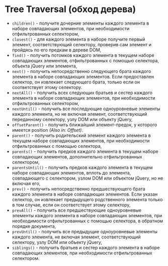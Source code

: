 # Tree Traversal (обход дерева)

- `children()` - получите дочерние элементы каждого элемента в наборе совпадающих элементов, при необходимости отфильтрованных селектором,
- `closest()` - для каждого элемента в наборе получите первый элемент, соответствующий селектору, проверив сам элемент и пройдясь по его предкам в дереве DOM,
- `find()` - получить потомков каждого элемента в текущем наборе совпадающих элементов, отфильтрованных с помощью селектора, объекта jQuery или элемента,
- `next()` - получить непосредственно следующего брата каждого элемента в наборе совпадающих элементов. Если предоставлен селектор, он извлекает следующего брата, только если он соответствует этому селектору.
- `nextAll()` - получить всех следующих братьев и сестер каждого элемента в наборе совпадающих элементов, при необходимости отфильтрованных селектором,
- `nextUntil()` - получить все последующие одноуровневые элементы каждого элемента, но не включая элемент, соответствующий переданному селектору, узлу DOM или объекту jQuery,
- `offsetParent()` - получить ближайший элемент-предок, у которого имеется position *(Also in: Offset)*.
- `parent()` - получить родительский элемент каждого элемента в текущем наборе совпадающих элементов, при необходимости отфильтрованных с помощью селектора,
- `parents()` - получить предков каждого элемента в текущем наборе совпадающих элементов, дополнительно отфильтрованных селектором,
- `parentsUntil()` - получить предков каждого элемента в текущем наборе совпадающих элементов, вплоть до элемента, совпадающего с селектором, узлом DOM или объектом jQuery, но не включая его,
- `prev()` - получить непосредственно предшествующего брата каждого элемента в наборе совпадающих элементов. Если указан селектор, он извлекает предыдущего родственного элемента только в том случае, если он соответствует этому селектору,
- `prevAll()` - получить все предшествующие одноуровневые элементы каждого элемента в наборе совпадающих элементов, при необходимости отфильтрованных с помощью селектора, в обратном порядке документа,
- `prevUntil()` - получить все предыдущие одноуровневые элементы каждого элемента, не включая элемент, соответствующий селектору, узлу DOM или объекту jQuery,
- `siblings()` - получить братьев и сестер каждого элемента в наборе совпадающих элементов, при необходимости отфильтрованных селектором.
